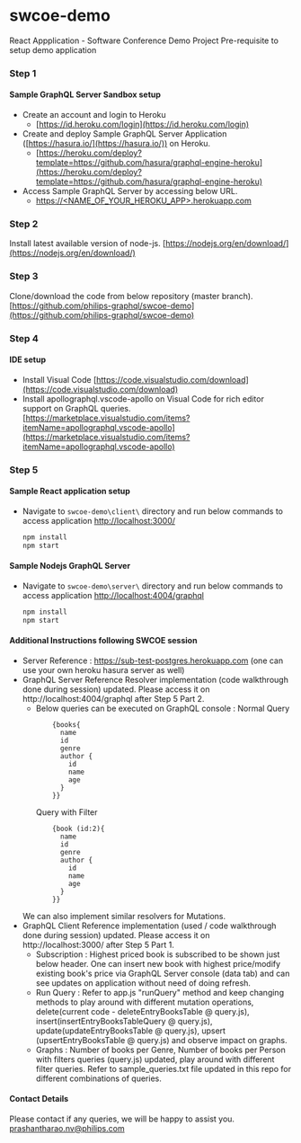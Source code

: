 # swcoe-demo 
React Appplication - Software Conference Demo Project
Pre-requisite to setup demo application

### Step 1
#### Sample GraphQL Server Sandbox setup
- Create an account and login to Heroku
	* [https://id.heroku.com/login](https://id.heroku.com/login)
- Create and deploy Sample GraphQL Server Application ([https://hasura.io/](https://hasura.io/)) on Heroku. 
	* [https://heroku.com/deploy?template=https://github.com/hasura/graphql-engine-heroku](https://heroku.com/deploy?template=https://github.com/hasura/graphql-engine-heroku)
- Access Sample GraphQL Server by accessing below URL.
	* [https://<NAME_OF_YOUR_HEROKU_APP>.herokuapp.com](http://herokuapp.com/)
	
### Step 2
Install latest available version of node-js.
	[https://nodejs.org/en/download/](https://nodejs.org/en/download/)

### Step 3
Clone/download the code from below repository (master branch).
	[https://github.com/philips-graphql/swcoe-demo](https://github.com/philips-graphql/swcoe-demo)

### Step 4
#### IDE setup
- Install Visual Code
	[https://code.visualstudio.com/download](https://code.visualstudio.com/download)
- Install apollographql.vscode-apollo on Visual Code for rich editor support on GraphQL queries.
	[https://marketplace.visualstudio.com/items?itemName=apollographql.vscode-apollo](https://marketplace.visualstudio.com/items?itemName=apollographql.vscode-apollo)
	

### Step 5
#### Sample React application setup
- Navigate to `swcoe-demo\client\` directory and run below commands to access application [http://localhost:3000/](http://localhost:3000/)
	```bash
	npm install
	npm start
	```
#### Sample Nodejs GraphQL Server
- Navigate to `swcoe-demo\server\` directory and run below commands to access application
[http://localhost:4004/graphql](http://localhost:4004/graphql)
	```bash
	npm install
	npm start
	```

#### Additional Instructions following SWCOE session
- Server Reference : https://sub-test-postgres.herokuapp.com (one can use your own heroku hasura server as well)
- GraphQL Server Reference Resolver implementation (code walkthrough done during session) updated. Please access it on http://localhost:4004/graphql after Step 5 Part 2.
	* Below queries can be executed on GraphQL console :
		Normal Query
		```
			{books{
			  name
			  id
			  genre
			  author {
				id
				name
				age
			  }
			}}
		```
		Query with Filter
		```
			{book (id:2){
			  name
			  id
			  genre
			  author {
				id
				name
				age
			  }
			}}
		```
	We can also implement similar resolvers for Mutations.
- GraphQL Client Reference implementation (used / code walkthrough done during session) updated. Please access it on http://localhost:3000/ after Step 5 Part 1.
	* Subscription : Highest priced book is subscribed to be shown just below header. One can insert new book with highest price/modify existing book's price via GraphQL Server 	console (data tab) and can see updates on application without need of doing refresh.
	* Run Query : Refer to app.js "runQuery" method and keep changing methods to play around with different mutation operations, delete(current code - deleteEntryBooksTable @ query.js), insert(insertEntryBooksTableQuery @ query.js), update(updateEntryBooksTable @ query.js), upsert (upsertEntryBooksTable @ query.js) and observe impact on graphs.
	* Graphs : Number of books  per Genre, Number of books per Person with filters queries (query.js) updated, play around with different filter queries. Refer to sample_queries.txt file updated in this repo for different combinations of queries.
	
#### Contact Details
Please contact if any queries, we will be happy to assist you.
prashantharao.nv@philips.com
